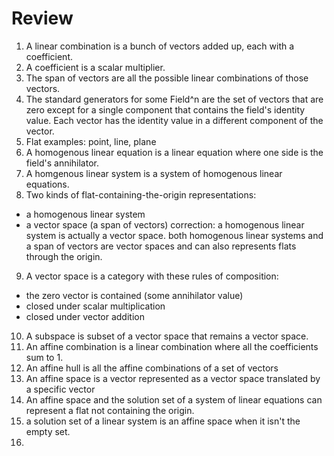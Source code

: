 # Review
1. A linear combination is a bunch of vectors added up, each with a coefficient.
2. A coefficient is a scalar multiplier.
3. The span of vectors are all the possible linear combinations of those vectors.
4. The standard generators for some Field^n are the set of vectors that are zero except for a single component that contains the field's identity value. Each vector has the identity value in a different component of the vector.
5. Flat examples: point, line, plane
6. A homogenous linear equation is a linear equation where one side is the field's annihilator.
7. A homgenous linear system is a system of homogenous linear equations.
8. Two kinds of flat-containing-the-origin representations:
  - a homogenous linear system
  - a vector space (a span of vectors)
  correction: a homogenous linear system is actually a vector space. both homogenous linear systems and a span of vectors are vector spaces and can also represents flats through the origin.
9. A vector space is a category with these rules of composition:
  - the zero vector is contained (some annihilator value)
  - closed under scalar multiplication
  - closed under vector addition
10. A subspace is subset of a vector space that remains a vector space.
11. An affine combination is a linear combination where all the coefficients sum to 1.
12. An affine hull is all the affine combinations of a set of vectors
13. An affine space is a vector represented as a vector space translated by a specific vector
14. An affine space and the solution set of a system of linear equations can represent a flat not containing the origin.
15. a solution set of a linear system is an affine space when it isn't the empty set.
16.